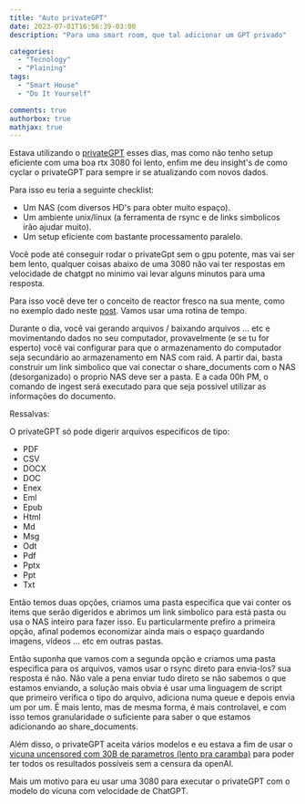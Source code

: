 ```yaml
---
title: "Auto privateGPT"
date: 2023-07-01T16:56:39-03:00
description: "Para uma smart room, que tal adicionar um GPT privado"

categories:
  - "Tecnology"
  - "Plaining"
tags:
  - "Smart House"
  - "Do It Yourself"

comments: true
authorbox: true
mathjax: true
---
```


Estava utilizando o [privateGPT](https://github.com/imartinez/privateGPT) esses dias, mas como não tenho setup eficiente com uma boa rtx 3080 foi lento, enfim me deu insight's de como cyclar o privateGPT para sempre ir se atualizando com novos dados.

Para isso eu teria a seguinte checklist:

- Um NAS (com diversos HD's para obter muito espaço).
- Um ambiente unix/linux (a ferramenta de rsync e de links simbolicos irão ajudar muito).
- Um setup eficiente com bastante processamento paralelo.

Você pode até conseguir rodar o privateGpt sem o gpu potente, mas vai ser bem lento, qualquer coisas abaixo de uma 3080 não vai ter respostas em velocidade de chatgpt no minimo vai levar alguns minutos para uma resposta.

Para isso você deve ter o conceito de reactor fresco na sua mente, como no exemplo dado neste [post](https://foxtechworld.github.io/2023/06/smart-room/). Vamos usar uma rotina de tempo.

Durante o dia, você vai gerando arquivos / baixando arquivos ... etc e movimentando dados no seu computador, provavelmente (e se tu for esperto) você vai configurar para que o armazenamento do computador seja secundário ao armazenamento em NAS com raid. A partir dai, basta construir um link simbolico que vai conectar o share_documents com o NAS (desorganizado) o proprio NAS deve ser a pasta. 
E a cada 00h PM, o comando de ingest será executado para que seja possivel utilizar as informações do documento.

Ressalvas:

O privateGPT só pode digerir arquivos especificos de tipo:

- PDF
- CSV
- DOCX  
- DOC
- Enex
- Eml
- Epub
- Html
- Md
- Msg
- Odt
- Pdf
- Pptx
- Ppt
- Txt

Então temos duas opções, criamos uma pasta especifica que vai conter os items que serão digeridos e abrimos um link simbolico para está pasta ou usa o NAS inteiro para fazer isso. Eu particularmente prefiro a primeira opção, afinal podemos economizar ainda mais o espaço guardando imagens, vídeos ... etc em outras pastas.

Então suponha que vamos com a segunda opção e criamos uma pasta especifica para os arquivos, vamos usar o rsync direto para envia-los? sua resposta é não. Não vale a pena enviar tudo direto se não sabemos o que estamos enviando, a solução mais obvia é usar uma linguagem de script que primeiro verifica o tipo do arquivo, adiciona numa queue e depois envia um por um.
É mais lento, mas de mesma forma, é mais controlavel, e com isso temos granularidade o suficiente para saber o que estamos adicionando ao share_documents.

Além disso, o privateGPT aceita vários modelos e eu estava a fim de usar o [vicuna uncensored com 30B de parametros (lento pra caramba)](https://huggingface.co/TheBloke/Wizard-Vicuna-30B-Uncensored-GPTQ) para poder ter todos os resultados possíveis sem a censura da openAI.

Mais um motivo para eu usar uma 3080 para executar o privateGPT com o modelo do vicuna com velocidade de ChatGPT.
